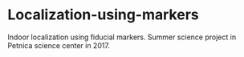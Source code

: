 # Localization-using-markers
Indoor localization using fiducial markers. Summer science project in Petnica science center in 2017.
